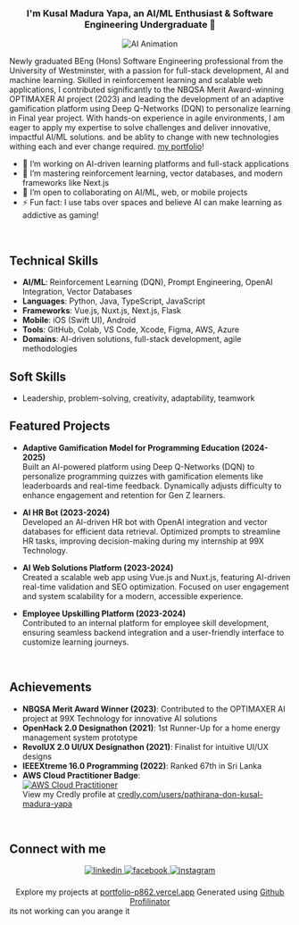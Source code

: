 ### <div align="center">I'm Kusal Madura Yapa, an AI/ML Enthusiast & Software Engineering Undergraduate 🚀</div>  
<div align="center">
<img src="https://i.pinimg.com/originals/4a/fd/e9/4afde9596bfe30a1bb56a556f1ffefa6.gif" alt="AI Animation">
</div>  

Newly graduated BEng (Hons) Software Engineering professional from the University of Westminster, with a passion for full-stack development, AI and machine learning. Skilled in reinforcement learning and scalable web applications, I contributed significantly to the NBQSA Merit Award-winning OPTIMAXER AI project (2023) and leading the development of an adaptive gamification platform using Deep Q-Networks (DQN) to personalize learning in Final year project. With hands-on experience in agile environments, I am eager to apply my expertise to solve challenges and deliver innovative, impactful AI/ML solutions. and be ablity to change with new technologies withing each and ever change required. [my portfolio](https://portfolio-p862.vercel.app/)!

- 🔭 I’m working on AI-driven learning platforms and full-stack applications  
- 🌱 I’m mastering reinforcement learning, vector databases, and modern frameworks like Next.js  
- 👯 I’m open to collaborating on AI/ML, web, or mobile projects  
- ⚡ Fun fact: I use tabs over spaces and believe AI can make learning as addictive as gaming!  

<br/>  

## Technical Skills  
- **AI/ML**: Reinforcement Learning (DQN), Prompt Engineering, OpenAI Integration, Vector Databases  
- **Languages**: Python, Java, TypeScript, JavaScript  
- **Frameworks**: Vue.js, Nuxt.js, Next.js, Flask  
- **Mobile**: iOS (Swift UI), Android  
- **Tools**: GitHub, Colab, VS Code, Xcode, Figma, AWS, Azure  
- **Domains**: AI-driven solutions, full-stack development, agile methodologies

## Soft Skills  
- Leadership, problem-solving, creativity, adaptability, teamwork  

## Featured Projects  
- **Adaptive Gamification Model for Programming Education (2024-2025)**  
  Built an AI-powered platform using Deep Q-Networks (DQN) to personalize programming quizzes with gamification elements like leaderboards and real-time feedback. Dynamically adjusts difficulty to enhance engagement and retention for Gen Z learners.   

- **AI HR Bot (2023-2024)**  
  Developed an AI-driven HR bot with OpenAI integration and vector databases for efficient data retrieval. Optimized prompts to streamline HR tasks, improving decision-making during my internship at 99X Technology.  

- **AI Web Solutions Platform (2023-2024)**  
  Created a scalable web app using Vue.js and Nuxt.js, featuring AI-driven real-time validation and SEO optimization. Focused on user engagement and system scalability for a modern, accessible experience. 

- **Employee Upskilling Platform (2023-2024)**  
  Contributed to an internal platform for employee skill development, ensuring seamless backend integration and a user-friendly interface to customize learning journeys. 
<br/>  

## Achievements
- **NBQSA Merit Award Winner (2023)**: Contributed to the OPTIMAXER AI project at 99X Technology for innovative AI solutions  
- **OpenHack 2.0 Designathon (2021)**: 1st Runner-Up for a home energy management system prototype  
- **RevolUX 2.0 UI/UX Designathon (2021)**: Finalist for intuitive UI/UX designs  
- **IEEEXtreme 16.0 Programming (2022)**: Ranked 67th in Sri Lanka  
- **AWS Cloud Practitioner Badge**:  
  [![AWS Cloud Practitioner](https://images.credly.com/images/0a9f1398-79bd-4739-8e0b-59eb83d8451f/image.png)](https://www.credly.com/badges/20303c08-eb08-4ea1-91c5-bbc2276499bd)  
  View my Credly profile at [credly.com/users/pathirana-don-kusal-madura-yapa](https://www.credly.com/users/pathirana-don-kusal-madura-yapa)
<br/>  

## Connect with me  
<div align="center">
<a href="https://www.linkedin.com/in/kusal-madura-yapa-43a78b20b/" target="_blank">
<img src=https://img.shields.io/badge/linkedin-%231E77B5.svg?&style=for-the-badge&logo=linkedin&logoColor=white alt=linkedin style="margin-bottom: 5px;" />
</a>
<a href="https://www.facebook.com/iamrishavanand" target="_blank">
<img src=https://img.shields.io/badge/facebook-%232E87FB.svg?&style=for-the-badge&logo=facebook&logoColor=white alt=facebook style="margin-bottom: 5px;" />
</a>
<a href="https://www.instagram.com/silent_tiger_29/" target="_blank">
<img src=https://img.shields.io/badge/instagram-%23000000.svg?&style=for-the-badge&logo=instagram&logoColor=white alt=instagram style="margin-bottom: 5px;" />
</a>   
</div>  

<br/>  

<div align="center">
Explore my projects at <a href="https://portfolio-p862.vercel.app/" target="_blank">portfolio-p862.vercel.app</a>  
Generated using <a href="https://profilinator.rishav.dev/" target="_blank">Github Profilinator</a>
</div>
 its not working can you arange it 
